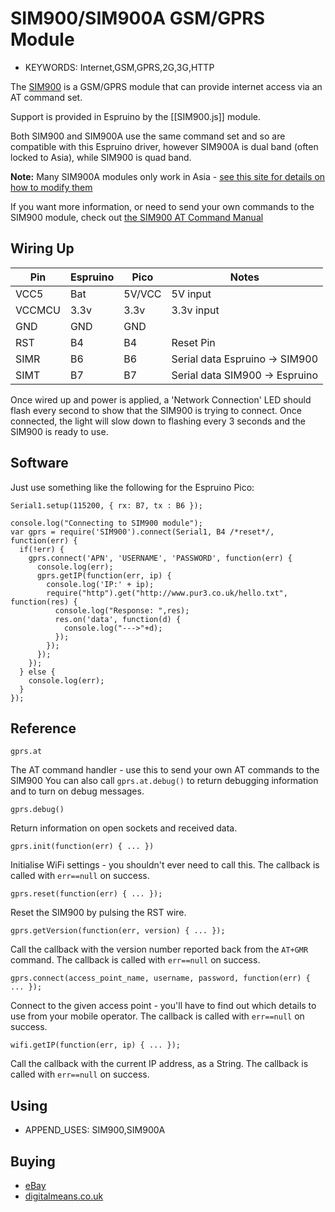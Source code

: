 <!--- Copyright (c) 2015 Gordon Williams Tobias Schwalm. See the file LICENSE for copying permission. -->
SIM900/SIM900A GSM/GPRS Module
=================

* KEYWORDS: Internet,GSM,GPRS,2G,3G,HTTP

The [SIM900](http://wm.sim.com/producten.aspx?id=1019) is a GSM/GPRS module that can provide internet access via an AT command set.

Support is provided in Espruino by the [[SIM900.js]] module.

Both SIM900 and SIM900A use the same command set and so are compatible with this Espruino driver, however SIM900A is dual band (often locked to Asia), while SIM900 is quad band.

**Note:** Many SIM900A modules only work in Asia - [see this site for details on how to modify them](http://amichalec.net/2014/08/sim900a-fixed-for-europe/)

If you want more information, or need to send your own commands to the SIM900 module, check out [the SIM900 AT Command Manual](/datasheets/SIM900_AT.pdf)

Wiring Up
--------

| Pin    | Espruino | Pico | Notes |
|--------|----------|-------|------|
| VCC5   | Bat      | 5V/VCC | 5V input |
| VCCMCU | 3.3v     | 3.3v | 3.3v input |
| GND    | GND      | GND |           |
| RST    | B4       | B4  | Reset Pin |
| SIMR   | B6       | B6  | Serial data Espruino -> SIM900  |
| SIMT   | B7       | B7  | Serial data SIM900 -> Espruino |

Once wired up and power is applied, a 'Network Connection' LED should flash every second to show that the SIM900 is trying to connect. Once connected, the light will slow down to flashing every 3 seconds and the SIM900 is ready to use.

Software
-------

Just use something like the following for the Espruino Pico:

```
Serial1.setup(115200, { rx: B7, tx : B6 });

console.log("Connecting to SIM900 module");
var gprs = require('SIM900').connect(Serial1, B4 /*reset*/, function(err) {
  if(!err) {
    gprs.connect('APN', 'USERNAME', 'PASSWORD', function(err) {
      console.log(err);
      gprs.getIP(function(err, ip) {
        console.log('IP:' + ip);
        require("http").get("http://www.pur3.co.uk/hello.txt", function(res) {
          console.log("Response: ",res);
          res.on('data', function(d) {
            console.log("--->"+d);
          });
        });
      });
    });
  } else {
    console.log(err);
  }
});
```


Reference
--------

`gprs.at`

The AT command handler - use this to send your own AT commands to the SIM900
You can also call `gprs.at.debug()` to return debugging information and to turn
on debug messages.

`gprs.debug()`

Return information on open sockets and received data.

`gprs.init(function(err) { ... })`

Initialise WiFi settings - you shouldn't ever need to call this. The callback is called with `err==null` on success.

`gprs.reset(function(err) { ... });`

Reset the SIM900 by pulsing the RST wire.

`gprs.getVersion(function(err, version) { ... });`

Call the callback with the version number reported back from the `AT+GMR` command. The callback is called with `err==null` on success.

`gprs.connect(access_point_name, username, password, function(err) { ... });`

Connect to the given access point - you'll have to find out which details to use from your mobile operator. The callback is called with `err==null` on success.

`wifi.getIP(function(err, ip) { ... });`

Call the callback with the current IP address, as a String.  The callback is called with `err==null` on success.

Using 
-----

* APPEND_USES: SIM900,SIM900A

Buying
-----

* [eBay](http://www.ebay.com/sch/i.html?_nkw=SIM900)
* [digitalmeans.co.uk](https://digitalmeans.co.uk/shop/index.php?route=product/search&tag=SIM900)

